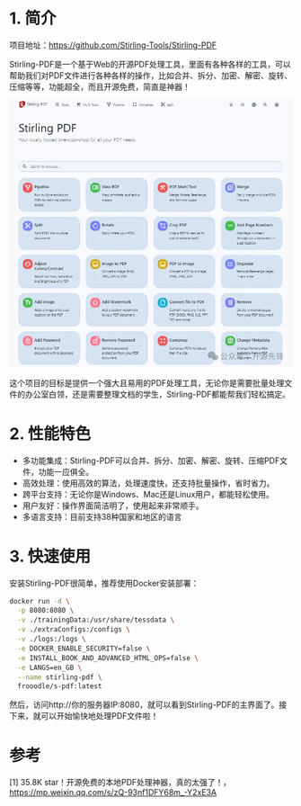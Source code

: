 # 1. 简介

项目地址：https://github.com/Stirling-Tools/Stirling-PDF

Stirling-PDF是一个基于Web的开源PDF处理工具，里面有各种各样的工具，可以帮助我们对PDF文件进行各种各样的操作，比如合并、拆分、加密、解密、旋转、压缩等等，功能超全，而且开源免费，简直是神器！

![](.01_Stirling-PDF_images/stirling-pdf.png)

这个项目的目标是提供一个强大且易用的PDF处理工具，无论你是需要批量处理文件的办公室白领，还是需要整理文档的学生，Stirling-PDF都能帮我们轻松搞定。

# 2. 性能特色

- 多功能集成：Stirling-PDF可以合并、拆分、加密、解密、旋转、压缩PDF文件，功能一应俱全。
- 高效处理：使用高效的算法，处理速度快，还支持批量操作，省时省力。
- 跨平台支持：无论你是Windows、Mac还是Linux用户，都能轻松使用。
- 用户友好：操作界面简洁明了，使用起来非常顺手。
- 多语言支持：目前支持38种国家和地区的语言

# 3. 快速使用

安装Stirling-PDF很简单，推荐使用Docker安装部署：

```bash
docker run -d \
  -p 8080:8080 \
  -v ./trainingData:/usr/share/tessdata \
  -v ./extraConfigs:/configs \
  -v ./logs:/logs \
  -e DOCKER_ENABLE_SECURITY=false \
  -e INSTALL_BOOK_AND_ADVANCED_HTML_OPS=false \
  -e LANGS=en_GB \
  --name stirling-pdf \
  frooodle/s-pdf:latest
```

然后，访问http://你的服务器IP:8080，就可以看到Stirling-PDF的主界面了。接下来，就可以开始愉快地处理PDF文件啦！

# 参考

[1] 35.8K star！开源免费的本地PDF处理神器，真的太强了！，https://mp.weixin.qq.com/s/zQ-93nf1DFY68m_-Y2xE3A